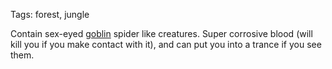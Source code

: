 Tags: forest, jungle

Contain sex-eyed [goblin](Goblins) spider like creatures. Super corrosive blood (will kill you if you make contact with it), and can put you into a trance if you see them. 